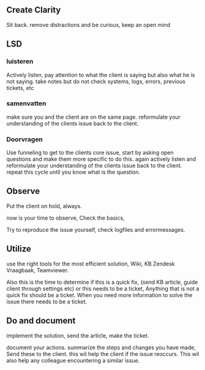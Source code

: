 
## Create Clarity

Sit back. remove distractions and be curious, keep an open mind

## LSD

### luisteren

Actively listen, pay attention to what the client is saying but also what he is not saying.
take notes but do not check systems, logs, errors, previous tickets, etc
### samenvatten

make sure you and the client are on the same page. reformulate your understanding of the clients issue back to the client. 
### Doorvragen

Use funneling to get to the clients core issue, start by asking open questions and make them more specific to do this. again actively listen and reformulate your understanding of the clients issue back to the client.  
repeat this cycle until you know what is the question.
## Observe 

Put the client on hold, always.

now is your time to observe, Check the basics, 

Try to reproduce the issue yourself, check logfiles and errormessages.

## Utilize 

use the right tools for the most efficient solution, 
Wiki,
KB
Zendesk
Vraagbaak,
Teamviewer. 

Also this is the time to determine if this is a quick fix, (send KB article, guide client through settings etc) or this needs to be a ticket, Anything that is not a quick fix should be a ticket. 
When you need more information to solve the issue there needs to be a ticket.
## Do and document

implement the solution, send the article, make the ticket.

document your actions. summarize the steps and changes  you have made,
Send these to the client.
this wil help the client if the issue reoccurs.
This wil also help any colleague encountering a similar issue.




